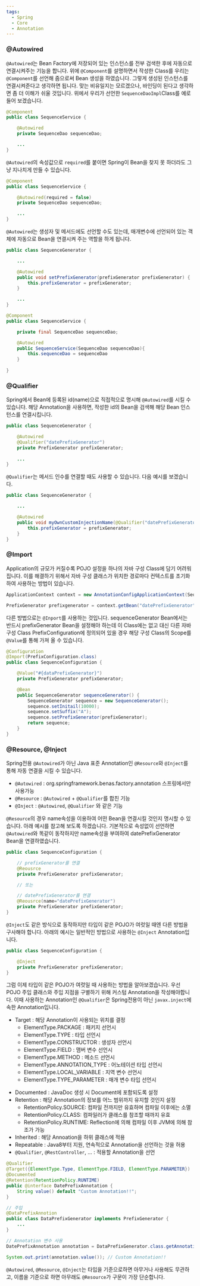```yaml
---
tags:
  - Spring
  - Core
  - Annotation
---
```

### @Autowired
`@Autowired`는 Bean Factory에 저장되어 있는 인스턴스를 전부 검색한 후에 자동으로 연결시켜주는 기능을 합니다. 위에 `@Component`를 설명하면서 작성한 Class를 우리는 `@Component`를 선언해 줌으로써 Bean 생성을 하였습니다. 그렇게 생성된 인스턴스를 연결시켜준다고 생각하면 됩니다. 맞는 비유일지는 모르겠으나, 바인딩이 된다고 생각하면 좀 더 이해가 쉬울 것입니다.
위에서 우리가 선언한 `SequenceDaoImpl`Class를 예로 들어 보겠습니다.

```java title:"@Autowired 예시"
@Component
public class SequenceService {

	@Autowired
	private SequenceDao sequenceDao;

	...
}
```

`@Autowired`의 속성값으로 `required`를 붙이면 Spring이 Bean을 찾지 못 하더라도 그냥 지나치게 만들 수 있습니다.
```java title:"Autowired required 예시"
@Component
public class SequenceService {

	@Autowired(required = false)
	private SequenceDao sequenceDao;

	...
}
```

`@Autowired`는 생성자 및 메서드에도 선언할 수도 있는데, 매개변수에 선언되어 있는 객체에 자동으로 Bean을 연결시켜 주는 역할을 하게 됩니다.

```java
public class SequenceGenerator {

	...

	@Autowired
	public void setPrefixGenerator(prefixGenerator prefixGenerator) {
		this.prefixGenerator = prefixGenerator;
	}

	...
}
```


```java
@Component
public class SequenceService {

	private final SequenceDao sequenceDao;

	@Autowired
	public SequenceService(SequenceDao sequenceDao){
		this.sequenceDao = sequenceDao
	}
	
}
```

### @Qualifier
Spring에서 Bean에 등록된 id(name)으로 직접적으로 명시해 `@Autowired`를 시킬 수 있습니다. 해당 Annotation을 사용하면, 작성한 id의 Bean을 검색해 해당 Bean 인스턴스를 연결시킵니다.

```java title:"@Qualifier 예시"
public class SequenceGenerator {

	@Autowired
	@Qualifier("datePrefixGenerator")
	private PrefixGenerator prefixGenerator;
	
	...
}
```

`@Qualifier`는 메서드 인수를 연결할 때도 사용할 수 있습니다. 다음 예시를 보겠습니다.

```java
public class SequenceGenerator {

	...

	@Autowired
	public void myOwnCustomInjectionName(@Qualifier("datePrefixGenerator") PrefixGenerator prefixGenerator){
		this.prefixGenerator = prefixGenerator;
	}
}
```

### @Import
Application의 규모가 커질수록 POJO 설정을 하나의 자바 구성 Class에 담기 어려워집니다.
이를 해결하기 위해서 자바 구성 클래스가 위치한 경로마다 컨텍스트를 초기화하여 사용하는 방법이 있습니다.

```java
ApplicationContext context = new AnnotationConfigApplicationContext(SequenceGeneratorConfiguration.class, PrefixConfiguration.class);

PrefixGenerator prefixgenerator = context.getBean("datePrefixGenerator", DateprefixGenerator.class);
```

다른 방법으로는 `@Inport`를 사용하는 것입니다.
sequenceGenerator Bean에서는 반드시 prefixGenerator Bean을 설정해야 하는데 이 Class에는 없고 대신 다른 자바 구성 Class PrefixConfiguration에 정의되어 있을 경우 해당 구성 Class의 Scope를 `@Value`를 통해 가져 올 수 있습니다.
```java title:"@Import 예시"
@Configuration
@Import(PrefixConfiguration.class)
public class SequenceConfiguration {

	@Value("#{dataPrefixGenerator}")
	private PrefixGenerator prefixGenerator;

	@Bean
	public SequenceGenerator sequenceGenerator() {
		SequenceGenerator sequence = new SequenceGenerator();
		sequence.setInitail(10000);
		sequence.setSuffix("A");
		sequence.setPrefixGenerator(prefixGenerator);
		return sequence;
	}
}
```

### @Resource, @Inject
Spring전용 `@Autowired`가 아닌 Java 표준 Annotation인 `@Resource`와 `@Inject`를 통해 자동 연결을 시킬 수 있습니다.
* `@Autowired` : org.springframework.benas.factory.annotation 스프링에서만 사용가능
* `@Resource` : `@Autowired` + `@Qualifier`를 합친 기능
* `@Inject` : `@Autowired`, `@Qualifier` 와 같은 기능

`@Resource`의 경우 name속성을 이용하여 어떤 Bean을 연결시킬 것인지 명시할 수 있습니다. 아래 예시를 참고해 보도록 하겠습니다. 기본적으로 속성없이 선언하면 `@Autowired`와 똑같이 동작하지만 name속성을 부여하여 datePrefixGenerator Bean을 연결하였습니다.

```java title:"@Resource 예시"
public class SequenceConfiguration {

	// prefixGenerator를 연결
	@Reousrce
	private PrefixGenerator prefixGenerator;

	// 또는

	// datePrefixGenerator를 연결
	@Reousrce(name="datePrefixGenerator")
	private PrefixGenerator prefixGenerator;
}
```

`@Inject`도 같은 방식으로 동작하지만 타입이 같은 POJO가 여럿일 때엔 다른 방법을 구사해야 합니다. 아래의 예시는 일반적인 방법으로 사용하는 `@Inject` Annotation입니다.

```java title:"@Inject 예시"
public class SequenceConfiguration {

	@Inject
	private PrefixGenerator prefixGenerator;
}
```

그럼 이제 타입이 같은 POJO가 여럿일 때 사용하는 방법을 알아보겠습니다.
우선 POJO 주입 클래스와 주입 지점을 구별하기 위해 커스텀 Annotation을 작성해야합니다. 이때 사용하는 Annotation인 `@Qualifier`은 Spring전용이 아닌 `javax.inject`에 속한 Annotation입니다.
* Target : 해당 Annotation이 사용되는 위치를 결정
	* ElementType.PACKAGE : 패키지 선언시
	- ElementType.TYPE : 타입 선언시
	- ElementType.CONSTRUCTOR : 생성자 선언시
	- ElementType.FIELD : 맴버 변수 선언시
	- ElementType.METHOD : 메소드 선언시
	- ElementType.ANNOTATION_TYPE : 어노테이션 타입 선언시
	- ElementType.LOCAL_VARIABLE : 지역 변수 선언시
	- ElementType.TYPE_PARAMETER : 매개 변수 타입 선언시
- Documented : JavaDoc 생성 시 Document에 포함되도록 설정
- Retention : 해당 Annotation의 정보를 어느 범위까지 유지할 것인지 설정
	- RetentionPolicy.SOURCE: 컴파일 전까지만 유효하며 컴파일 이후에는 소멸
	- RetentionPolicy.CLASS: 컴파일러가 클래스를 참조할 때까지 유효
	- RetentionPolicy.RUNTIME: Reflection에 의해 컴파일 이후 JVM에 의해 참조가 가능
- Inherited : 해당 Annoation을 하위 클래스에 적용
- Repeatable : Java8부터 지원, 연속적으로 Annotation을 선언하는 것을 허용
- `@Qualifier`, `@RestController`, ... : 적용할 Annotation을 선언


```java title:"@Inject를 사용하기 위한 Custom Annotation 예시"
@Qualifier
@Target({ElementType.Type, ElementType.FIELD, ElementType.PARAMETER})
@Documented
@Retention(RetentionPolicy.RUNTIME)
public @interface DatePrefixAnnotation {
	String value() default "Custom Annotation!!";
}

// 주입
@DataPrefixAnnotion
public class DataPrefixGenerator implements PrefixGenerator {
	...
}

// Annotation 변수 사용
DatePrefixAnnotation annotation = DataPrefixGenerator.class.getAnnotation(datePreFixAnnotation.class);

System.out.print(annotation.value()); // Custom Annotation!!
```

`@Autowired`, `@Resource`, `@Inject`는 타입을 기준으로하면 아무거나 사용해도 무관하고, 이름을 기준으로 하면 아무래도 `@Resource`가 구문이 가장 단순합니다.
